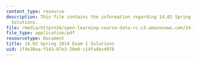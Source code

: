 ```yaml
---
content_type: resource
description: This file contains the information regarding 14.02 Spring 2014 Exam 1
  Solutions.
file: /media/https%3A/open-learning-course-data-rc.s3.amazonaws.com/14-02-principles-of-macroeconomics-spring-2014/1f4e30aaf14387e320e6c14fa4bcd976_MIT14_02S14_Exam1_S12_Sol.pdf
file_type: application/pdf
resourcetype: Document
title: 14.02 Spring 2014 Exam 1 Solutions
uid: 1f4e30aa-f143-87e3-20e6-c14fa4bcd976
---
```

